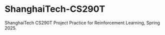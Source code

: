 # ShanghaiTech-CS290T
ShanghaiTech CS290T Project Practice for Reinforcement Learning, Spring 2025.
